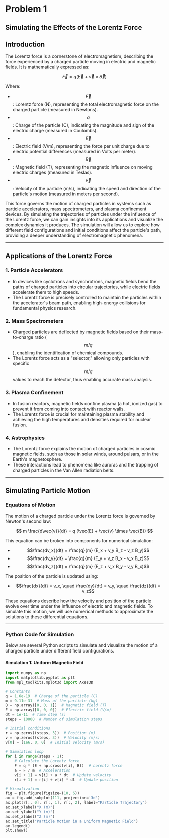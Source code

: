# Problem 1 
## Simulating the Effects of the Lorentz Force

## **Introduction**

The Lorentz force is a cornerstone of electromagnetism, describing the force experienced by a charged particle moving in electric and magnetic fields. It is mathematically expressed as:

$$
\vec{F} = q (\vec{E} + \vec{v} \times \vec{B})
$$

Where:
- $$\vec{F}$$: Lorentz force (N), representing the total electromagnetic force on the charged particle (measured in Newtons).
- $$q$$: Charge of the particle (C), indicating the magnitude and sign of the electric charge (measured in Coulombs).
- $$\vec{E}$$: Electric field (V/m), representing the force per unit charge due to electric potential differences (measured in Volts per meter).
- $$\vec{B}$$: Magnetic field (T), representing the magnetic influence on moving electric charges (measured in Teslas).
- $$\vec{v}$$: Velocity of the particle (m/s), indicating the speed and direction of the particle's motion (measured in meters per second).

This force governs the motion of charged particles in systems such as particle accelerators, mass spectrometers, and plasma confinement devices. By simulating the trajectories of particles under the influence of the Lorentz force, we can gain insights into its applications and visualize the complex dynamics it produces. The simulation will allow us to explore how different field configurations and initial conditions affect the particle's path, providing a deeper understanding of electromagnetic phenomena.

---

## **Applications of the Lorentz Force**

### **1. Particle Accelerators**
- In devices like cyclotrons and synchrotrons, magnetic fields bend the paths of charged particles into circular trajectories, while electric fields accelerate them to high speeds.
- The Lorentz force is precisely controlled to maintain the particles within the accelerator's beam path, enabling high-energy collisions for fundamental physics research.

### **2. Mass Spectrometers**
- Charged particles are deflected by magnetic fields based on their mass-to-charge ratio ($$m/q$$), enabling the identification of chemical compounds.
- The Lorentz force acts as a "selector," allowing only particles with specific $$m/q$$ values to reach the detector, thus enabling accurate mass analysis.

### **3. Plasma Confinement**
- In fusion reactors, magnetic fields confine plasma (a hot, ionized gas) to prevent it from coming into contact with reactor walls.
- The Lorentz force is crucial for maintaining plasma stability and achieving the high temperatures and densities required for nuclear fusion.

### **4. Astrophysics**
- The Lorentz force explains the motion of charged particles in cosmic magnetic fields, such as those in solar winds, around pulsars, or in the Earth's magnetosphere.
- These interactions lead to phenomena like auroras and the trapping of charged particles in the Van Allen radiation belts.

---

## **Simulating Particle Motion**

### **Equations of Motion**

The motion of a charged particle under the Lorentz force is governed by Newton's second law:

$$
m \frac{d\vec{v}}{dt} = q (\vec{E} + \vec{v} \times \vec{B})
$$

This equation can be broken into components for numerical simulation:
- $$\frac{dv_x}{dt} = \frac{q}{m} (E_x + v_y B_z - v_z B_y)$$
- $$\frac{dv_y}{dt} = \frac{q}{m} (E_y + v_z B_x - v_x B_z)$$
- $$\frac{dv_z}{dt} = \frac{q}{m} (E_z + v_x B_y - v_y B_x)$$

The position of the particle is updated using:
- $$\frac{dx}{dt} = v_x, \quad \frac{dy}{dt} = v_y, \quad \frac{dz}{dt} = v_z$$

These equations describe how the velocity and position of the particle evolve over time under the influence of electric and magnetic fields. To simulate this motion, we will use numerical methods to approximate the solutions to these differential equations.

---

### **Python Code for Simulation**

Below are several Python scripts to simulate and visualize the motion of a charged particle under different field configurations.

#### **Simulation 1: Uniform Magnetic Field**

```python
import numpy as np
import matplotlib.pyplot as plt
from mpl_toolkits.mplot3d import Axes3D

# Constants
q = 1.6e-19  # Charge of the particle (C)
m = 9.11e-31  # Mass of the particle (kg)
B = np.array([0, 0, 1])  # Magnetic field (T)
E = np.array([0, 0, 0])  # Electric field (V/m)
dt = 1e-11  # Time step (s)
steps = 10000  # Number of simulation steps

# Initial conditions
r = np.zeros((steps, 3))  # Position (m)
v = np.zeros((steps, 3))  # Velocity (m/s)
v[0] = [1e6, 0, 0]  # Initial velocity (m/s)

# Simulation loop
for i in range(steps - 1):
    # Calculate the Lorentz force
    F = q * (E + np.cross(v[i], B))  # Lorentz force
    a = F / m  # Acceleration
    v[i + 1] = v[i] + a * dt  # Update velocity
    r[i + 1] = r[i] + v[i] * dt  # Update position

# Visualization
fig = plt.figure(figsize=(10, 6))
ax = fig.add_subplot(111, projection='3d')
ax.plot(r[:, 0], r[:, 1], r[:, 2], label="Particle Trajectory")
ax.set_xlabel("X (m)")
ax.set_ylabel("Y (m)")
ax.set_zlabel("Z (m)")
ax.set_title("Particle Motion in a Uniform Magnetic Field")
ax.legend()
plt.show()
```